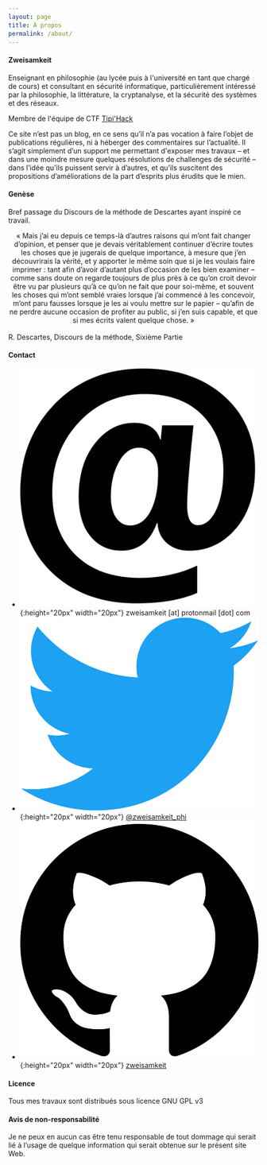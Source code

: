 ```yaml
---
layout: page
title: À propos
permalink: /about/
---
```

#### Zweisamkeit

Enseignant en philosophie (au lycée puis à l'université en tant que chargé de cours) et consultant en sécurité informatique, particulièrement intéressé par la philosophie, la littérature, la cryptanalyse, et la sécurité des systèmes et des réseaux.

Membre de l'équipe de CTF [Tipi'Hack](https://tipi-hack.github.io/)

Ce site n’est pas un blog, en ce sens qu’il n’a pas vocation à faire l’objet de publications régulières, ni à héberger des commentaires sur l’actualité. Il s’agit simplement d’un support me permettant d'exposer mes travaux – et dans une moindre mesure quelques résolutions de challenges de sécurité – dans l’idée qu’ils puissent servir à d’autres, et qu’ils suscitent des propositions d’améliorations de la part d’esprits plus érudits que le mien.

#### Genèse

Bref passage du Discours de la méthode de Descartes ayant inspiré ce travail.

<div style="text-align:center;">
« Mais j’ai eu depuis ce temps-là d’autres raisons qui m’ont fait changer d’opinion, et penser que je devais véritablement continuer d’écrire toutes les choses que je jugerais de quelque importance, à mesure que j’en découvrirais la vérité, et y apporter le même soin que si je les voulais faire imprimer : tant afin d’avoir d’autant plus d’occasion de les bien examiner – comme sans doute on regarde toujours de plus près à ce qu’on croit devoir être vu par plusieurs qu’à ce qu’on ne fait que pour soi-même, et souvent les choses qui m’ont semblé vraies lorsque j’ai commencé à les concevoir, m’ont paru fausses lorsque je les ai voulu mettre sur le papier – qu’afin de ne perdre aucune occasion de profiter au public, si j’en suis capable, et que si mes écrits valent quelque chose. »
</div>
<br>
R. Descartes, Discours de la méthode, Sixième Partie

#### Contact

* ![](/img/email.png){:height="20px" width="20px"} zweisamkeit [at] protonmail [dot] com
* ![](/img/twitter.png){:height="20px" width="20px"} [@zweisamkeit_phi](https://twitter.com/Zweisamkeit_phi)
* ![](/img/github.svg){:height="20px" width="20px"} [zweisamkeit](https://github.com/Zweisamkeit)

#### Licence

Tous mes travaux sont distribués sous licence GNU GPL v3

#### Avis de non-responsabilité

Je ne peux en aucun cas être tenu responsable de tout dommage qui serait lié à l’usage de quelque information qui serait obtenue sur le présent site Web.

